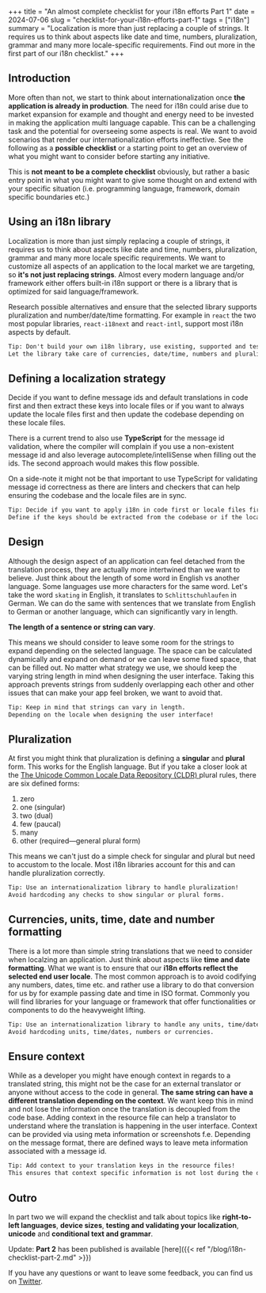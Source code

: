 +++
title = "An almost complete checklist for your i18n efforts Part 1"
date = 2024-07-06
slug = "checklist-for-your-i18n-efforts-part-1"
tags = ["i18n"]
summary = "Localization is more than just replacing a couple of strings. It requires us to think about aspects like date and time, numbers, pluralization, grammar and many more locale-specific requirements. Find out more in the first part of our i18n checklist."
+++

## Introduction

More often than not, we start to think about internationalization once **the application is already in production**. The need for i18n could arise due to market expansion for example and thought and energy need to be invested in making the application multi language capable.
This can be a challenging task and the potential for overseeing some aspects is real.
We want to avoid scenarios that render our internationalization efforts ineffective. See the following as a **possible checklist** or a starting point to get an overview of what you might want to consider before starting any initiative.

This is **not meant to be a complete checklist** obviously, but rather a basic entry point in what you might want to give some thought on and extend with your specific situation (i.e. programming language, framework, domain specific boundaries etc.)

## Using an i18n library

Localization is more than just simply replacing a couple of strings, it requires us to think about aspects like date and time, numbers, pluralization, grammar and many more locale specific requirements. We want to customize all aspects of an application to the local market we are targeting, so **it's not just replacing strings**.
Almost every modern language and/or framework either offers built-in i18n support or there is a library that is optimized for said language/framework.

Research possible alternatives and ensure that the selected library supports pluralization and number/date/time formatting. For example in `react` the two most popular libraries, `react-i18next` and `react-intl`, support most i18n aspects by default.

```txt
Tip: Don't build your own i18n library, use existing, supported and tested solutions.
Let the library take care of currencies, date/time, numbers and pluralizations.
```

## Defining a localization strategy

Decide if you want to define message ids and default translations in code first and then extract these keys into locale files or if you want to always update the locale files first and then update the codebase depending on these locale files.

There is a current trend to also use **TypeScript** for the message id validation, where the compiler will complain if you use a non-existent message id and also leverage autocomplete/intelliSense when filling out the ids. The second approach would makes this flow possible.

On a side-note it might not be that important to use TypeScript for validating message id correctness as there are linters and checkers that can help ensuring the codebase and the locale files are in sync.

```txt
Tip: Decide if you want to apply i18n in code first or locale files first.
Define if the keys should be extracted from the codebase or if the locales files are updated first and then the keys applied to the codebase.
```

## Design

Although the design aspect of an application can feel detached from the translation process, they are actually more intertwined than we want to believe. Just think about the length of some word in English vs another language. Some languages use more characters for the same word.
Let's take the word `skating` in English, it translates to `Schlittschuhlaufen` in German. We can do the same with sentences that we translate from English to German or another language, which can significantly vary in length.

**The length of a sentence or string can vary**.

This means we should consider to leave some room for the strings to expand depending on the selected language. The space can be calculated dynamically and expand on demand or we can leave some fixed space, that can be filled out.
No matter what strategy we use, we should keep the varying string length in mind when designing the user interface. Taking this approach prevents strings from suddenly overlapping each other and other issues that can make your app feel broken, we want to avoid that.

```txt
Tip: Keep in mind that strings can vary in length.
Depending on the locale when designing the user interface!
```

## Pluralization

At first you might think that pluralization is defining a **singular** and **plural** form. This works for the English language. But if you take a closer look at the [The Unicode Common Locale Data Repository (CLDR) ](https://cldr.unicode.org/index/cldr-spec/plural-rules) plural rules, there are six defined forms:

1. zero
1. one (singular)
1. two (dual)
1. few (paucal)
1. many
1. other (required—general plural form)

This means we can't just do a simple check for singular and plural but need to accustom to the locale. Most i18n libraries account for this and can handle pluralization correctly.

```txt
Tip: Use an internationalization library to handle pluralization!
Avoid hardcoding any checks to show singular or plural forms.
```

## Currencies, units, time, date and number formatting

There is a lot more than simple string translations that we need to consider when localzing an application. Just think about aspects like **time and date formatting**. What we want is to ensure that our **i18n efforts reflect the selected end user locale**.
The most common approach is to avoid codifying any numbers, dates, time etc. and rather use a library to do that conversion for us by for example passing date and time in ISO format. Commonly you will find libraries for your language or framework that offer functionalities or components to do the heavyweight lifting.

```txt
Tip: Use an internationalization library to handle any units, time/dates, numbers or currencies formatting!
Avoid hardcoding units, time/dates, numbers or currencies.
```

## Ensure context

While as a developer you might have enough context in regards to a translated string, this might not be the case for an external translator or anyone without access to the code in general.
**The same string can have a different translation depending on the context**. We want keep this in mind and not lose the information once the translation is decoupled from the code base.
Adding context in the resource file can help a translator to understand where the translation is happening in the user interface. Context can be provided via using meta information or screenshots f.e.
Depending on the message format, there are defined ways to leave meta information associated with a message id.

```txt
Tip: Add context to your translation keys in the resource files!
This ensures that context specific information is not lost during the developer/translator handover.
```

## Outro

In part two we will expand the checklist and talk about topics like **right-to-left languages**, **device sizes**, **testing and validating your localization**, **unicode** and **conditional text and grammar**.

Update: **Part 2** has been published is available [here]({{< ref "/blog/i18n-checklist-part-2.md" >}})

If you have any questions or want to leave some feedback, you can find us on [Twitter](https://twitter.com/lingualdev).
